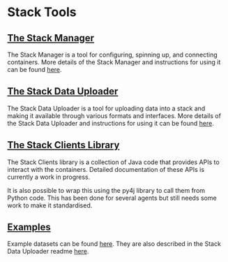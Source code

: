 # Stack Tools

## [The Stack Manager](./stack-manager)

The Stack Manager is a tool for configuring, spinning up, and connecting containers.
More details of the Stack Manager and instructions for using it can be found [here](./stack-manager/README.md).

## [The Stack Data Uploader](./stack-data-uploader)

The Stack Data Uploader is a tool for uploading data into a stack and making it available through various formats and interfaces.
More details of the Stack Data Uploader and instructions for using it can be found [here](./stack-data-uploader/README.md).

## [The Stack Clients Library](./stack-clients)

The Stack Clients library is a collection of Java code that provides APIs to interact with the containers.
Detailed documentation of these APIs is currently a work in progress.

It is also possible to wrap this using the py4j library to call them from Python code.
This has been done for several agents but still needs some work to make it standardised.

## [Examples](./examples/datasets)

Example datasets can be found [here](./examples/datasets).
They are also described in the Stack Data Uploader readme [here](./stack-data-uploader/README.md#example-datasets).
